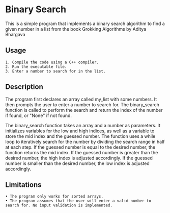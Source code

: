 # Binary Search

This is a simple program that implements a binary search algorithm to find a given number in a list from the book Grokking Algorithms by Aditya Bhargava
## Usage
```
1. Compile the code using a C++ compiler.
2. Run the executable file.
3. Enter a number to search for in the list.
```
## Description

The program first declares an array called my_list with some numbers. It then prompts the user to enter a number to search for. The binary_search function is called to perform the search and return the index of the number if found, or "None" if not found.

The binary_search function takes an array and a number as parameters. It initializes variables for the low and high indices, as well as a variable to store the mid index and the guessed number. The function uses a while loop to iteratively search for the number by dividing the search range in half at each step. If the guessed number is equal to the desired number, the function returns the mid index. If the guessed number is greater than the desired number, the high index is adjusted accordingly. If the guessed number is smaller than the desired number, the low index is adjusted accordingly.

## Limitations
```
• The program only works for sorted arrays.
• The program assumes that the user will enter a valid number to search for. No input validation is implemented.
```
